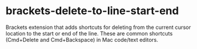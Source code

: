brackets-delete-to-line-start-end
=================================

Brackets extension that adds shortcuts for deleting from the current cursor location to the start or end of the line. These are common shortcuts (Cmd+Delete and Cmd+Backspace) in Mac code/text editors. 
